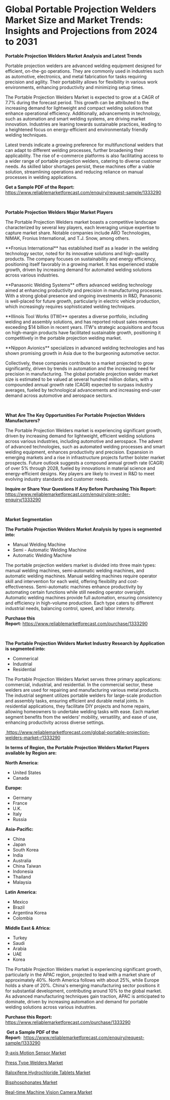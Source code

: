 <p><h1>Global Portable Projection Welders Market Size and Market Trends: Insights and Projections from 2024 to 2031</h1></p><p><strong>Portable Projection Welders Market Analysis and Latest Trends</strong></p>
<p><p>Portable projection welders are advanced welding equipment designed for efficient, on-the-go operations. They are commonly used in industries such as automotive, electronics, and metal fabrication for tasks requiring precision and agility. Their portability allows for flexibility in various work environments, enhancing productivity and minimizing setup times.</p><p>The Portable Projection Welders Market is expected to grow at a CAGR of 7.7% during the forecast period. This growth can be attributed to the increasing demand for lightweight and compact welding solutions that enhance operational efficiency. Additionally, advancements in technology, such as automation and smart welding systems, are driving market innovation. Industries are leaning towards sustainable practices, leading to a heightened focus on energy-efficient and environmentally friendly welding techniques.</p><p>Latest trends indicate a growing preference for multifunctional welders that can adapt to different welding processes, further broadening their applicability. The rise of e-commerce platforms is also facilitating access to a wider range of portable projection welders, catering to diverse customer needs. As skilled labor shortages persist, these machines offer a viable solution, streamlining operations and reducing reliance on manual processes in welding applications.</p></p>
<p><strong>Get a Sample PDF of the Report:&nbsp;</strong> <a href="https://www.reliablemarketforecast.com/enquiry/request-sample/1333290?utm_campaign=1117&utm_medium=2&utm_source=Github&utm_content=ia&utm_term=01102024&utm_id=portable-projection-welders">https://www.reliablemarketforecast.com/enquiry/request-sample/1333290</a></p>
<p>&nbsp;</p>
<p><strong>Portable Projection Welders Major Market Players</strong></p>
<p><p>The Portable Projection Welders market boasts a competitive landscape characterized by several key players, each leveraging unique expertise to capture market share. Notable companies include ARO Technologies, NIMAK, Fronius International, and T.J. Snow, among others. </p><p>**Fronius International** has established itself as a leader in the welding technology sector, noted for its innovative solutions and high-quality products. The company focuses on sustainability and energy efficiency, positioning itself favorably in a growing market. It has experienced stable growth, driven by increasing demand for automated welding solutions across various industries.</p><p>**Panasonic Welding Systems** offers advanced welding technology aimed at enhancing productivity and precision in manufacturing processes. With a strong global presence and ongoing investments in R&D, Panasonic is well-placed for future growth, particularly in electric vehicle production, which increasingly requires sophisticated welding techniques. </p><p>**Illinois Tool Works (ITW)** operates a diverse portfolio, including welding and assembly solutions, and has reported robust sales revenues exceeding $14 billion in recent years. ITW's strategic acquisitions and focus on high-margin products have facilitated sustainable growth, positioning it competitively in the portable projection welding market.</p><p>**Nippon Avionics** specializes in advanced welding technologies and has shown promising growth in Asia due to the burgeoning automotive sector. </p><p>Collectively, these companies contribute to a market projected to grow significantly, driven by trends in automation and the increasing need for precision in manufacturing. The global portable projection welder market size is estimated to be valued at several hundred million dollars, with a compounded annual growth rate (CAGR) expected to surpass industry averages, fueled by technological advancements and increasing end-user demand across automotive and aerospace sectors.</p></p>
<p>&nbsp;</p>
<p><strong>What Are The Key Opportunities For Portable Projection Welders Manufacturers?</strong></p>
<p><p>The Portable Projection Welders market is experiencing significant growth, driven by increasing demand for lightweight, efficient welding solutions across various industries, including automotive and aerospace. The advent of advanced technologies, such as automated welding processes and smart welding equipment, enhances productivity and precision. Expansion in emerging markets and a rise in infrastructure projects further bolster market prospects. Future outlook suggests a compound annual growth rate (CAGR) of over 5% through 2028, fueled by innovations in material science and energy-efficient designs. Key players are likely to invest in R&D to meet evolving industry standards and customer needs.</p></p>
<p><strong>Inquire or Share Your Questions If Any Before Purchasing This Report:</strong> <a href="https://www.reliablemarketforecast.com/enquiry/pre-order-enquiry/1333290?utm_campaign=1117&utm_medium=2&utm_source=Github&utm_content=ia&utm_term=01102024&utm_id=portable-projection-welders">https://www.reliablemarketforecast.com/enquiry/pre-order-enquiry/1333290</a></p>
<p>&nbsp;</p>
<p><strong>Market Segmentation</strong></p>
<p><strong>The Portable Projection Welders Market Analysis by types is segmented into:</strong></p>
<p><ul><li>Manual Welding Machine</li><li>Semi - Automatic Welding Machine</li><li>Automatic Welding Machine</li></ul></p>
<p><p>The portable projection welders market is divided into three main types: manual welding machines, semi-automatic welding machines, and automatic welding machines. Manual welding machines require operator skill and intervention for each weld, offering flexibility and cost-effectiveness. Semi-automatic machines enhance productivity by automating certain functions while still needing operator oversight. Automatic welding machines provide full automation, ensuring consistency and efficiency in high-volume production. Each type caters to different industrial needs, balancing control, speed, and labor intensity.</p></p>
<p><strong>Purchase this Report:&nbsp;</strong><a href="https://www.reliablemarketforecast.com/purchase/1333290?utm_campaign=1117&utm_medium=2&utm_source=Github&utm_content=ia&utm_term=01102024&utm_id=portable-projection-welders">https://www.reliablemarketforecast.com/purchase/1333290</a></p>
<p>&nbsp;</p>
<p><strong>The Portable Projection Welders Market Industry Research by Application is segmented into:</strong></p>
<p><ul><li>Commerical</li><li>Industrial</li><li>Residential</li></ul></p>
<p><p>The Portable Projection Welders Market serves three primary applications: commercial, industrial, and residential. In the commercial sector, these welders are used for repairing and manufacturing various metal products. The industrial segment utilizes portable welders for large-scale production and assembly tasks, ensuring efficient and durable metal joints. In residential applications, they facilitate DIY projects and home repairs, allowing homeowners to undertake welding tasks with ease. Each market segment benefits from the welders' mobility, versatility, and ease of use, enhancing productivity across diverse settings.</p></p>
<p><a href="https://www.reliablemarketforecast.com/global-portable-projection-welders-market-r1333290?utm_campaign=1117&utm_medium=2&utm_source=Github&utm_content=ia&utm_term=01102024&utm_id=portable-projection-welders">&nbsp;https://www.reliablemarketforecast.com/global-portable-projection-welders-market-r1333290</a></p>
<p><strong>In terms of Region, the Portable Projection Welders Market Players available by Region are:</strong></p>
<p>
    <p> <strong> North America: </strong>
        <ul>
            <li>United States</li>
            <li>Canada</li>
        </ul>
        </p> 
    <p> <strong> Europe: </strong>
        <ul>
            <li>Germany</li>
            <li>France</li>
            <li>U.K.</li>
            <li>Italy</li>
            <li>Russia</li>
        </ul>
        </p> 
    <p> <strong> Asia-Pacific: </strong>
        <ul>
            <li>China</li>
            <li>Japan</li>
            <li>South Korea</li>
            <li>India</li>
            <li>Australia</li>
            <li>China Taiwan</li>
            <li>Indonesia</li>
            <li>Thailand</li>
            <li>Malaysia</li>
        </ul>
        </p> 
    <p> <strong> Latin America: </strong>
        <ul>
            <li>Mexico</li>
            <li>Brazil</li>
            <li>Argentina Korea</li>
            <li>Colombia</li>
        </ul>
        </p> 
    <p> <strong> Middle East & Africa: </strong>
        <ul>
            <li>Turkey</li>
            <li>Saudi</li>
            <li>Arabia</li>
            <li>UAE</li>
            <li>Korea</li>
        </ul>
    </p>
    </p>
<p><p>The Portable Projection Welders market is experiencing significant growth, particularly in the APAC region, projected to lead with a market share of approximately 40%. North America follows with about 25%, while Europe holds a share of 20%. China's emerging manufacturing sector positions it for substantial development, contributing around 10% to the global market. As advanced manufacturing techniques gain traction, APAC is anticipated to dominate, driven by increasing automation and demand for portable welding solutions across various industries.</p></p>
<p><strong>Purchase this Report: </strong><a href="https://www.reliablemarketforecast.com/purchase/1333290?utm_campaign=1117&utm_medium=2&utm_source=Github&utm_content=ia&utm_term=01102024&utm_id=portable-projection-welders">https://www.reliablemarketforecast.com/purchase/1333290</a></p>
<p>&nbsp;<strong>Get a Sample PDF of the Report:&nbsp;&nbsp;</strong><a href="https://www.reliablemarketforecast.com/enquiry/request-sample/1333290?utm_campaign=1117&utm_medium=2&utm_source=Github&utm_content=ia&utm_term=01102024&utm_id=portable-projection-welders">https://www.reliablemarketforecast.com/enquiry/request-sample/1333290</a></p>
<p><strong></strong></p>
<p><p><a href="https://issuu.com/reportprime-2/docs/9-axis-motion-sensor-market-size-20_0ce58efb963a7f?utm_campaign=1117&utm_medium=2&utm_source=Github&utm_content=ia&utm_term=01102024&utm_id=portable-projection-welders">9-axis Motion Sensor Market</a></p><p><a href="https://github.com/OrlandoHBarks/Market-Research-Report-List-1/blob/main/press-type-welders-market.md?utm_campaign=1117&utm_medium=2&utm_source=Github&utm_content=ia&utm_term=01102024&utm_id=portable-projection-welders">Press Type Welders Market</a></p><p><a href="https://www.linkedin.com/pulse/raloxifene-hydrochloride-tablets-market-global-share-ranking-vdggf?utm_campaign=1117&utm_medium=2&utm_source=Github&utm_content=ia&utm_term=01102024&utm_id=portable-projection-welders">Raloxifene Hydrochloride Tablets Market</a></p><p><a href="https://www.linkedin.com/pulse/bisphosphonates-market-trends-focusing-insight-forecast-analysis-cuzhf?utm_campaign=1117&utm_medium=2&utm_source=Github&utm_content=ia&utm_term=01102024&utm_id=portable-projection-welders">Bisphosphonates Market</a></p><p><a href="https://issuu.com/reportprime-2/docs/real-time-machine-vision-camera-mar_e01c23492cc258?utm_campaign=1117&utm_medium=2&utm_source=Github&utm_content=ia&utm_term=01102024&utm_id=portable-projection-welders">Real-time Machine Vision Camera Market</a></p></p>